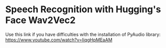 # Speech Recognition with Hugging's Face Wav2Vec2<br />

Use this link if you have difficulties with the installation of PyAudio library:<br />
https://www.youtube.com/watch?v=IiqgHpMEaAM